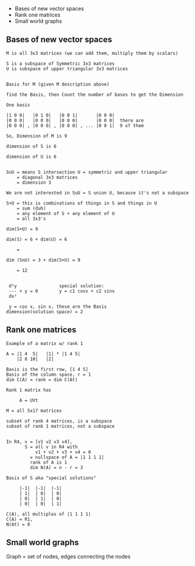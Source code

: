 - Bases of new vector spaces
- Rank one matrices
- Small world graphs

## Bases of new vector spaces

    M is all 3x3 matrices (we can add them, multiply them by scalars)
    
    S is a subspace of Symmetric 3x3 matrices
    U is subspace of upper triangular 3x3 matrices
    
    
    Basis for M (given M description above)
    
    find the Basis, then Count the number of bases to get the Dimension
    
    One basis
    
    |1 0 0|   |0 1 0|   |0 0 1|       |0 0 0|
    |0 0 0|   |0 0 0|   |0 0 0|       |0 0 0|  there are
    |0 0 0| , |0 0 0| , |0 0 0| , ... |0 0 1|  9 of them 
    
    So, Dimension of M is 9
    
    dimension of S is 6
    
    dimension of U is 6
    
    
    SnU = means S intersection U = symmetric and upper triangular
        = diagonal 3x3 matrices
        = dimension 3
    
    We are not interested in SuU = S union U, because it's not a subspace
    
    S+U = this is combinations of things in S and things in U
        = sum (duh)
        = any element of S + any element of U
        = all 3x3's
    
    dim(S+U) = 9
    
    dim(S) = 6 + dim(U) = 6 
    
        =
    
    dim (SnU) = 3 + dim(S+U) = 9 
    
        = 12


     d²y                special solution:
     --- + y = 0        y = c1 cosx + c2 sinx
     dx²                

     y = cos x, sin x, these are the Basis
    dimension(solution space) = 2


## Rank one matrices

    Example of a matrix w/ rank 1
    
    A = |1 4  5|   |1| * |1 4 5|
        |2 8 10|   |2| 
    
    Basis is the first row, [1 4 5]
    Basis of the column space, r = 1
    dim C(A) = rank = dim C(At)
    
    Rank 1 matrix has
    
         A = UVt 
    
    M = all 5x17 matrices
    
    subset of rank 4 matrices, is a subspace
    subset of rank 1 matrices, not a subspace
    
    
    In R4, v = [v1 v2 v3 v4], 
           S = all v in R4 with 
               v1 + v2 + v3 + v4 = 0
             = nullspace of A = |1 1 1 1|
             rank of A is 1
             dim N(A) = n - r = 3
    
    Basis of S aka "special solutions"
    
         |-1|  |-1|  |-1|
         | 1|  | 0|  | 0|
         | 0|  | 1|  | 0|
         | 0|  | 0|  | 1|
    
    C(A), all multiples of |1 1 1 1|
    C(A) = R1, 
    N(At) = 0


## Small world graphs


   Graph = set of nodes, edges connecting the nodes


